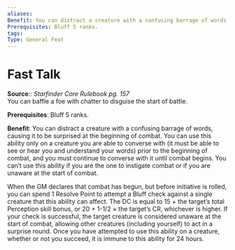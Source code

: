 ```yaml
---
aliases: 
Benefit: You can distract a creature with a confusing barrage of words, causing it to be surprised at the beginning of combat. You can use this ability only on a creature you are able to converse with (it must be able to see or hear you and understand your words) prior to the beginning of combat, and you must continue to converse with it until combat begins. You can’t use this ability if you are the one to instigate combat or if you are unaware at the start of combat. When the GM declares that combat has begun, but before initiative is rolled, you can spend 1 Resolve Point to attempt a Bluff check against a single creature that this ability can affect. The DC is equal to 15 + the target’s total Perception skill bonus, or 20 + 1-1/2 × the target’s CR, whichever is higher. If your check is successful, the target creature is considered unaware at the start of combat, allowing other creatures (including yourself) to act in a surprise round. Once you have attempted to use this ability on a creature, whether or not you succeed, it is immune to this ability for 24 hours.
Prerequisites: Bluff 5 ranks.
tags: 
Type: General Feat
---
```


# Fast Talk

**Source**:: _Starfinder Core Rulebook pg. 157_  
You can baffle a foe with chatter to disguise the start of battle.

**Prerequisites**: Bluff 5 ranks.

**Benefit**: You can distract a creature with a confusing barrage of words, causing it to be surprised at the beginning of combat. You can use this ability only on a creature you are able to converse with (it must be able to see or hear you and understand your words) prior to the beginning of combat, and you must continue to converse with it until combat begins. You can’t use this ability if you are the one to instigate combat or if you are unaware at the start of combat.

When the GM declares that combat has begun, but before initiative is rolled, you can spend 1 Resolve Point to attempt a Bluff check against a single creature that this ability can affect. The DC is equal to 15 + the target’s total Perception skill bonus, or 20 + 1-1/2 × the target’s CR, whichever is higher. If your check is successful, the target creature is considered unaware at the start of combat, allowing other creatures (including yourself) to act in a surprise round. Once you have attempted to use this ability on a creature, whether or not you succeed, it is immune to this ability for 24 hours.
